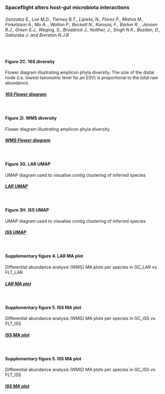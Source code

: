 <h3>Spaceflight alters host-gut microbiota interactions</h3>
<h6>Gonzalez E., Lee M.D., Tierney B.T., Lipieta, N., Flores P., Mishra M., Finkelstein A., Mo A. , Walton P., Beckett N., Karouia, F., Barker R. , Jansen R.J., Green S.J., Weging, S., Broddrick J., Kelliher, J., Singh N.K., Bezdan, D., Galazska J. and Brereton N.J.B</h6>
<br>
<h4>Figure 2C. 16S diversity</h4>
Flower diagram illustrating amplicon phyla diversity. The size of the distal node (i.e. lowest taxonomic level for an ESV) is proportional to the total raw abundance.
<h5><a target="_blank" href="http://htmlpreview.github.io/?https://github.com/gonzalezem/Spaceflight_host_microbiome_interactions/blob/master/Flower_diagram_16S/Flowers.html">16S Flower diagram</a></h5>
<br>
<h4>Figure 2I. WMS diversity</h4>
Flower diagram illustrating amplicon phyla diversity. 
<h5><a target="_blank" href="http://htmlpreview.github.io/?https://github.com/gonzalezem/Spaceflight_host_microbiome_interactions/blob/master/Flower_diagram/Flowers.html">WMS Flower diagram</a></h5>
<br>
<h4>Figure 3G. LAR UMAP</h4>
UMAP diagram used to visualise contig clustering of inferred species
<h5><a target="_blank" href="http://htmlpreview.github.io/?https://github.com/gonzalezem/Spaceflight_host_microbiome_interactions/blob/master/WMS_UMAP_interactive/LAR_UMAP.html">LAR UMAP</a></h5>
<br>
<h4>Figure 3H. ISS UMAP</h4>
UMAP diagram used to visualise contig clustering of inferred species
<h5><a target="_blank" href="http://htmlpreview.github.io/?https://github.com/gonzalezem/Spaceflight_host_microbiome_interactions/blob/master/WMS_UMAP_interactive/ISS_UMAP.html">ISS UMAP</a></h5>
<br>
<h4>Supplementary figure 4. LAR MA plot</h4>
Differential abundance analysis (WMS) MA plots per species in GC_LAR vs FLT_LAR
<h5><a target="_blank" href="http://htmlpreview.github.io/?https://github.com/gonzalezem/Spaceflight_host_microbiome_interactions/blob/master/interactive_MAplot/LAR_interactive_MAPlot.html">LAR MA plot</a></h5>
<br>
<h4>Supplementary figure 5. ISS MA plot</h4>
Differential abundance analysis (WMS) MA plots per species in GC_ISS vs FLT_ISS
<h5><a target="_blank" href="http://htmlpreview.github.io/?https://github.com/gonzalezem/Spaceflight_host_microbiome_interactions/blob/master/interactive_MAplot/ISS_interactive_MAPlot.html">ISS MA plot</a></h5>
<br>
<h4>Supplementary figure 5. ISS MA plot</h4>
Differential abundance analysis (WMS) MA plots per species in GC_ISS vs FLT_ISS
<h5><a target="_blank" href="http://htmlpreview.github.io/?https://github.com/gonzalezem/Spaceflight_host_microbiome_interactions/blob/master/MAGs_2/Chord_MAGS.html">ISS MA plot</a></h5>

